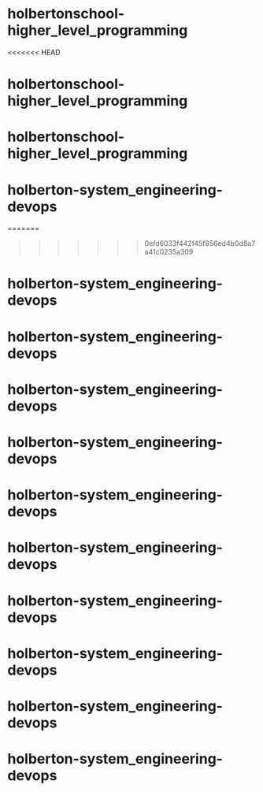 # holbertonschool-higher_level_programming
<<<<<<< HEAD
# holbertonschool-higher_level_programming
# holbertonschool-higher_level_programming
# holberton-system_engineering-devops
=======
>>>>>>> 0efd6033f442f45f856ed4b0d8a7a41c0235a309
# holberton-system_engineering-devops
# holberton-system_engineering-devops
# holberton-system_engineering-devops
# holberton-system_engineering-devops
# holberton-system_engineering-devops
# holberton-system_engineering-devops
# holberton-system_engineering-devops
# holberton-system_engineering-devops
# holberton-system_engineering-devops
# holberton-system_engineering-devops
